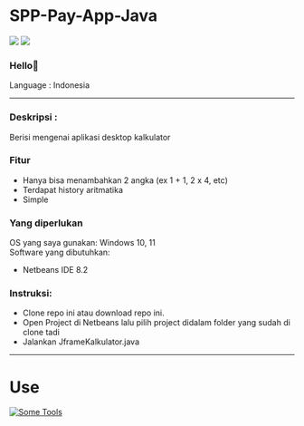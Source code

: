 # SPP-Pay-App-Java

![](https://img.shields.io/badge/Type-Desktop%20App%2FAplikasi%20Desktop-purple) ![](https://img.shields.io/badge/-Assignment-red)

### Hello👋

Language : Indonesia

---

### Deskripsi :
Berisi mengenai aplikasi desktop kalkulator

### Fitur
- Hanya bisa menambahkan 2 angka (ex 1 + 1, 2 x 4, etc)
- Terdapat history aritmatika
- Simple

### Yang diperlukan
OS yang saya gunakan: Windows 10, 11\
Software yang dibutuhkan:
- Netbeans IDE 8.2 

### Instruksi:
- Clone repo ini atau download repo ini.
- Open Project di Netbeans lalu pilih project didalam folder yang sudah di clone tadi
- Jalankan JframeKalkulator.java
---

# Use
[![Some Tools](https://skillicons.dev/icons?i=java)](https://github.com/tandpfun/skill-icons)
